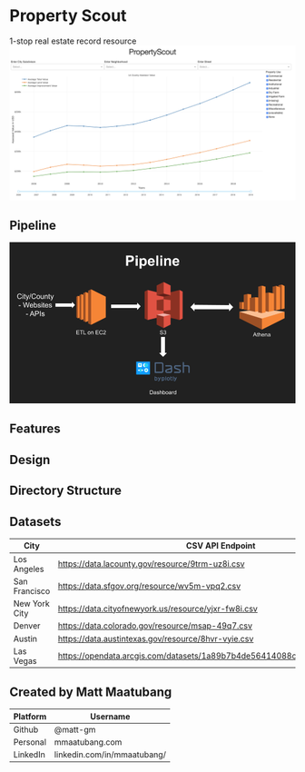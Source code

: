 # Property Scout  

1-stop real estate record resource
![PropertyScout_Screenshot.png](frontend/assets/PropertyScout_Screenshot.png)

## Pipeline

![Matthew_Maatubang_Insight_Demo.png](frontend/assets/Matthew_Maatubang_Insight_Demo.png)

## Features


## Design


## Directory Structure


## Datasets
  
City | CSV API Endpoint |
--------------------|------------------|
Los Angeles | https://data.lacounty.gov/resource/9trm-uz8i.csv |
San Francisco | https://data.sfgov.org/resource/wv5m-vpq2.csv |
New York City | https://data.cityofnewyork.us/resource/yjxr-fw8i.csv |
Denver | https://data.colorado.gov/resource/msap-49q7.csv |
Austin | https://data.austintexas.gov/resource/8hvr-vyie.csv |
Las Vegas | https://opendata.arcgis.com/datasets/1a89b7b4de56414088c854c4f785e3e7_0.csv |

## Created by Matt Maatubang
Platform | Username |
--------------------|------------------|
Github | @matt-gm |  
Personal | mmaatubang.com | 
LinkedIn | linkedin.com/in/mmaatubang/ |